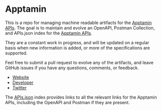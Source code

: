# ApptaminThis is a repo for managing machine readable artifacts for the [Apptamin APIs](https://www.apptamin.com/). The goal is to maintain and evolve an OpenAPI, Postman Collection, and APIs.json index for the [Apptamin APIs](https://www.apptamin.com/).They are a constant work in progress, and will be updated on a regular basis when new information is added, or more of the specifications are supported.Feel free to submit a pull request to evolve any of the artifacts, and leave GitHub issues if you have any questions, comments, or feedback.- [Website](https://www.apptamin.com/)- [Developer](https://www.apptamin.com/)- [Twitter](https://twitter.com/apptamin)The [APIs.json](https://github.com/api-evangelist/apptamin/blob/master/apis.json) index provides links to all the relevant links for the Apptamin APIs, including the OpenAPI and Postman if they are present.